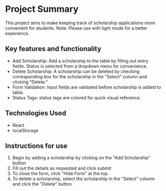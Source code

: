 # Project Summary

This project aims to make keeping track of scholarship applications more convenient for students.
Note: Please use with light mode for a better experience. 

## Key features and functionality

- Add Scholarship: Add a scholarship to the table by filling out entry fields. Status is selected from a dropdown menu for  convenience.
- Delete Scholarship: A scholarship can be deleted by checking corresponding box for the scholarship in the "Select" column and clicking "Delete."
- Form Validation: Input fields are validated before scholarship is added to table.
- Status Tags: status tags are colored for quick visual reference.

## Technologies Used

- React
- localStorage

## Instructions for use

1. Begin by adding a scholarship by clicking on the "Add Scholarship" button
2. Fill out the details as requested and click submit
3. To close the form, click "Hide Form" at the top.
4. To delete a scholarship, select the scholarship in the "Select" column and click the "Delete" button.
